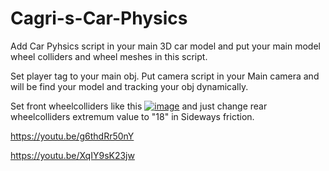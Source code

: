 # Cagri-s-Car-Physics
Add Car Pyhsics script in your main 3D car model and put your main model wheel colliders and wheel meshes in this script.

Set player tag to your main obj.
Put camera script in your Main camera and  will be find your model and tracking your obj dynamically.

Set front wheelcolliders like this
<a href="https://imgbb.com/"><img src="https://i.ibb.co/Fw96XPd/image.png" alt="image" border="0"></a>
and just change rear wheelcolliders  extremum value to "18" in Sideways friction.

https://youtu.be/g6thdRr50nY

https://youtu.be/XqIY9sK23jw
